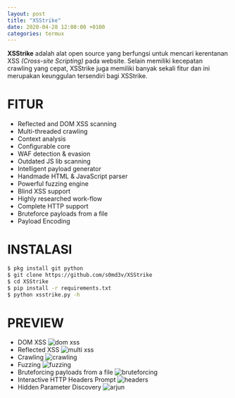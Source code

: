 ```yaml
---
layout: post
title: "XSStrike"
date: 2020-04-28 12:00:00 +0100
categories: termux
---
```


**XSStrike** adalah alat open source yang berfungsi untuk mencari kerentanan XSS *(Cross-site Scripting)* pada website.
Selain memiliki kecepatan crawling yang cepat, XSStrike juga memiliki banyak sekali fitur dan ini merupakan keunggulan tersendiri bagi XSStrike.

# FITUR
- Reflected and DOM XSS scanning
- Multi-threaded crawling
- Context analysis
- Configurable core
- WAF detection & evasion
- Outdated JS lib scanning
- Intelligent payload generator
- Handmade HTML & JavaScript parser
- Powerful fuzzing engine
- Blind XSS support
- Highly researched work-flow
- Complete HTTP support
- Bruteforce payloads from a file
- Payload Encoding

# INSTALASI
```bash
$ pkg install git python
$ git clone https://github.com/s0md3v/XSStrike
$ cd XSStrike
$ pip install -r requirements.txt
$ python xsstrike.py -h
```

# PREVIEW
- DOM XSS
![dom xss](https://image.ibb.co/bQaQ5L/Screenshot-2018-11-19-13-48-19.png)
- Reflected XSS
![multi xss](https://image.ibb.co/gJogUf/Screenshot-2018-11-19-14-19-36.png)
- Crawling
![crawling](https://image.ibb.co/e6Rezf/Screenshot-2018-11-19-13-50-59.png)
- Fuzzing
![fuzzing](https://image.ibb.co/fnhuFL/Screenshot-2018-11-19-14-04-46.png)
- Bruteforcing payloads from a file
![bruteforcing](https://image.ibb.co/dy5EFL/Screenshot-2018-11-19-14-08-36.png)
- Interactive HTTP Headers Prompt
![headers](https://image.ibb.co/ecNph0/Screenshot-2018-11-19-14-29-35.png)
- Hidden Parameter Discovery
![arjun](https://image.ibb.co/effjh0/Screenshot-2018-11-19-14-16-51.png)
